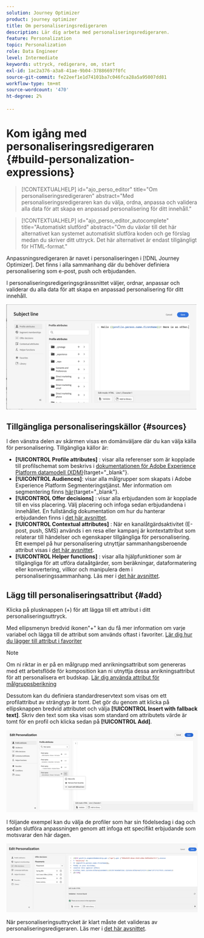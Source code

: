 ```yaml
---
solution: Journey Optimizer
product: journey optimizer
title: Om personaliseringsredigeraren
description: Lär dig arbeta med personaliseringsredigeraren.
feature: Personalization
topic: Personalization
role: Data Engineer
level: Intermediate
keywords: uttryck, redigerare, om, start
exl-id: 1ac2a376-a3a8-41ae-9b04-37886697f0fc
source-git-commit: fe22eef1e1d74101ba7c046fca28a5a95007dd81
workflow-type: tm+mt
source-wordcount: '470'
ht-degree: 2%

---
```


# Kom igång med personaliseringsredigeraren {#build-personalization-expressions}

>[!CONTEXTUALHELP]
>id="ajo_perso_editor"
>title="Om personaliseringsredigeraren"
>abstract="Med personaliseringsredigeraren kan du välja, ordna, anpassa och validera alla data för att skapa en anpassad personalisering för ditt innehåll."

>[!CONTEXTUALHELP]
>id="ajo_perso_editor_autocomplete"
>title="Automatiskt slutförd"
>abstract="Om du växlar till det här alternativet kan systemet automatiskt slutföra koden och ge förslag medan du skriver ditt uttryck. Det här alternativet är endast tillgängligt för HTML-format."

Anpassningsredigeraren är navet i personaliseringen i [!DNL Journey Optimizer]. Det finns i alla sammanhang där du behöver definiera personalisering som e-post, push och erbjudanden.

I personaliseringsredigeringsgränssnittet väljer, ordnar, anpassar och validerar du alla data för att skapa en anpassad personalisering för ditt innehåll.

![](assets/perso_ee1.png)

## Tillgängliga personaliseringskällor {#sources}

I den vänstra delen av skärmen visas en domänväljare där du kan välja källa för personalisering. Tillgängliga källor är:

* **[!UICONTROL Profile attributes]** : visar alla referenser som är kopplade till profilschemat som beskrivs i [dokumentationen för Adobe Experience Platform datamodell (XDM)](https://experienceleague.adobe.com/docs/experience-platform/xdm/home.html?lang=sv){target="_blank"}.
* **[!UICONTROL Audiences]**: visar alla målgrupper som skapats i Adobe Experience Platform Segmenteringstjänst. Mer information om segmentering finns [här](https://experienceleague.adobe.com/docs/experience-platform/segmentation/home.html){target="_blank"}.
* **[!UICONTROL Offer decisions]** : visar alla erbjudanden som är kopplade till en viss placering. Välj placering och infoga sedan erbjudandena i innehållet. En fullständig dokumentation om hur du hanterar erbjudanden finns i [det här avsnittet](../offers/get-started/starting-offer-decisioning.md).
* **[!UICONTROL Contextual attributes]** : När en kanalåtgärdsaktivitet (E-post, push, SMS) används i en resa eller kampanj är kontextattribut som relaterar till händelser och egenskaper tillgängliga för personalisering. Ett exempel på hur personalisering utnyttjar sammanhangsberoende attribut visas i [det här avsnittet](personalization-use-case.md).
* **[!UICONTROL Helper functions]** : visar alla hjälpfunktioner som är tillgängliga för att utföra dataåtgärder, som beräkningar, dataformatering eller konvertering, villkor och manipulera dem i personaliseringssammanhang. Läs mer i [det här avsnittet](functions/functions.md).

## Lägg till personaliseringsattribut {#add}

Klicka på plusknappen (+) för att lägga till ett attribut i ditt personaliseringsuttryck.

Med ellipsmenyn bredvid ikonen&quot;+&quot; kan du få mer information om varje variabel och lägga till de attribut som används oftast i favoriter. [Lär dig hur du lägger till attribut i favoriter](personalization-favorites.md)

>[!NOTE]
>
>Om ni riktar in er på en målgrupp med anrikningsattribut som genereras med ett arbetsflöde för komposition kan ni utnyttja dessa anrikningsattribut för att personalisera ert budskap. [Lär dig använda attribut för målgruppsberikning](../audience/about-audiences.md#enrichment)

Dessutom kan du definiera standardreservtext som visas om ett profilattribut av strängtyp är tomt. Det gör du genom att klicka på ellipsknappen bredvid attributet och välja **[!UICONTROL Insert with fallback text]**. Skriv den text som ska visas som standard om attributets värde är tomt för en profil och klicka sedan på **[!UICONTROL Add]**.

![](assets/attribute-details.png)

I följande exempel kan du välja de profiler som har sin födelsedag i dag och sedan slutföra anpassningen genom att infoga ett specifikt erbjudande som motsvarar den här dagen.

![](assets/perso_ee2.png)

När personaliseringsuttrycket är klart måste det valideras av personaliseringsredigeraren. Läs mer i [det här avsnittet](personalization-validation.md).
